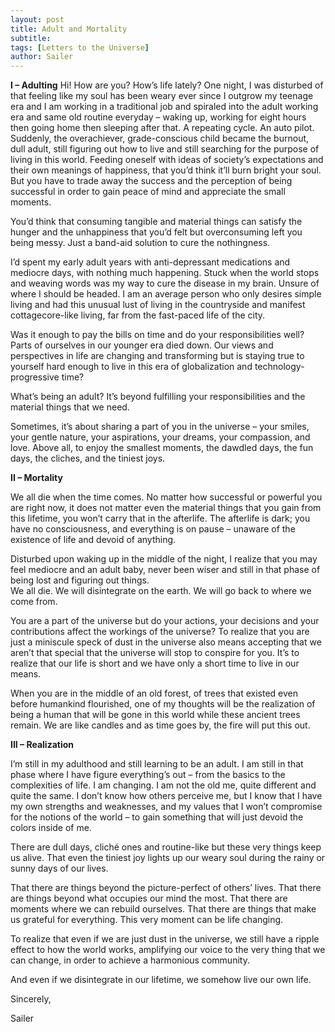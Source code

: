 ```yaml
---
layout: post
title: Adult and Mortality
subtitle: 
tags: [Letters to the Universe]
author: Sailer
---
```


**I – Adulting**
Hi! How are you? How’s life lately? One night, I was disturbed of that feeling like my soul has been weary ever since I outgrow my teenage era and I am working in a traditional job and spiraled into the adult working era and same old routine everyday – waking up, working for eight hours then going home then sleeping after that. A repeating cycle. An auto pilot. 
Suddenly, the overachiever, grade-conscious child became the burnout, dull adult, still figuring out how to live and still searching for the purpose of living in this world. Feeding oneself with ideas of society’s expectations and their own meanings of happiness, that you’d think it’ll burn bright your soul. But you have to trade away the success and the perception of being successful in order to gain peace of mind and appreciate the small moments. 

You’d think that consuming tangible and material things can satisfy the hunger and the unhappiness that you’d felt but overconsuming left you being messy. Just a band-aid solution to cure the nothingness. 

I’d spent my early adult years with anti-depressant medications and mediocre days, with nothing much happening. Stuck when the world stops and weaving words was my way to cure the disease in my brain. Unsure of where I should be headed. I am an average person who only desires simple living and had this unusual lust of living in the countryside and manifest cottagecore-like living, far from the fast-paced life of the city. 

Was it enough to pay the bills on time and do your responsibilities well? Parts of ourselves in our younger era died down. Our views and perspectives in life are changing and transforming but is staying true to yourself hard enough to live in this era of globalization and technology-progressive time? 

What’s being an adult? It’s beyond fulfilling your responsibilities and the material things that we need.

Sometimes, it’s about sharing a part of you in the universe – your smiles, your gentle nature, your aspirations, your dreams, your compassion, and love. Above all, to enjoy the smallest moments, the dawdled days, the fun days, the cliches, and the tiniest joys. 

**II – Mortality**

We all die when the time comes. No matter how successful or powerful you are right now, it does not matter even the material things that you gain from this lifetime, you won’t carry that in the afterlife. The afterlife is dark; you have no consciousness, and everything is on pause – unaware of the existence of life and devoid of anything. 

Disturbed upon waking up in the middle of the night, I realize that you may feel mediocre and an adult baby, never been wiser and still in that phase of being lost and figuring out things.  
We all die. We will disintegrate on the earth. We will go back to where we come from. 

You are a part of the universe but do your actions, your decisions and your contributions affect the workings of the universe? To realize that you are just a miniscule speck of dust in the universe also means accepting that we aren’t that special that the universe will stop to conspire for you. It’s to realize that our life is short and we have only a short time to live in our means. 

When you are in the middle of an old forest, of trees that existed even before humankind flourished, one of my thoughts will be the realization of being a human that will be gone in this world while these ancient trees remain. We are like candles and as time goes by, the fire will put this out. 

**III – Realization**

I’m still in my adulthood and still learning to be an adult. I am still in that phase where I have figure everything’s out – from the basics to the complexities of life. I am changing. I am not the old me, quite different and quite the same. I don’t know how others perceive me, but I know that I have my own strengths and weaknesses, and my values that I won’t compromise for the notions of the world – to gain something that will just devoid the colors inside of me. 

There are dull days, cliché ones and routine-like but these very things keep us alive. That even the tiniest joy lights up our weary soul during the rainy or sunny days of our lives. 

That there are things beyond the picture-perfect of others’ lives. That there are things beyond what occupies our mind the most. That there are moments where we can rebuild ourselves. That there are things that make us grateful for everything. 
This very moment can be life changing. 

To realize that even if we are just dust in the universe, we still have a ripple effect to how the world works, amplifying our voice to the very thing that we can change, in order to achieve a harmonious community. 

And even if we disintegrate in our lifetime, we somehow live our own life. 

Sincerely, 

Sailer 



